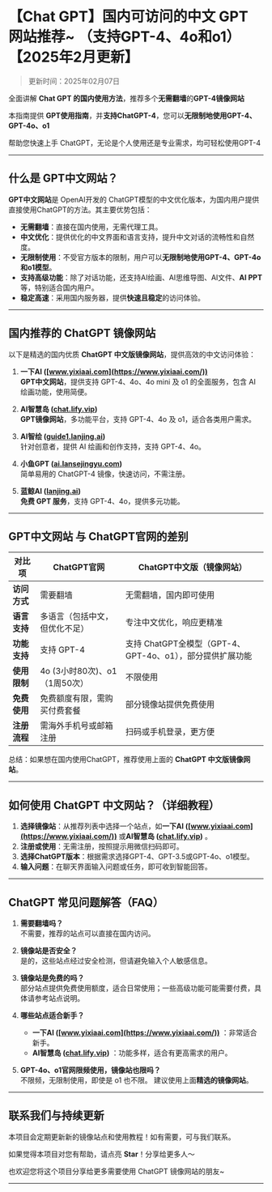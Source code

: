 # 【Chat GPT】国内可访问的中文 GPT 网站推荐~ （支持GPT-4、4o和o1）【2025年2月更新】

> 更新时间：2025年02月07日  

全面讲解 **Chat GPT 的国内使用方法**，推荐多个**无需翻墙**的**GPT-4镜像网站**

本指南提供 **GPT使用指南**，并**支持ChatGPT-4**，您可以**无限制地使用GPT-4、GPT-4o、o1**

帮助您快速上手 ChatGPT，无论是个人使用还是专业需求，均可轻松使用GPT-4

---

## 什么是 GPT中文网站？

**GPT中文网站**是 OpenAI开发的 ChatGPT模型的中文优化版本，为国内用户提供直接使用ChatGPT的方法。其主要优势包括：

- **无需翻墙**：直接在国内使用，无需代理工具。
- **中文优化**：提供优化的中文界面和语言支持，提升中文对话的流畅性和自然度。
- **无限制使用**：不受官方版本的限制，用户可以**无限制地使用GPT-4、GPT-4o和o1模型**。
- **支持高级功能**：除了对话功能，还支持AI绘画、AI思维导图、AI文件、**AI PPT**等，特别适合国内用户。
- **稳定高速**：采用国内服务器，提供**快速且稳定**的访问体验。

---

## 国内推荐的 ChatGPT 镜像网站

以下是精选的国内优质 **ChatGPT 中文版镜像网站**，提供高效的中文访问体验：

1. **一下AI ([www.yixiaai.com](https://www.yixiaai.com/))**  
   **GPT中文网站**，提供支持 GPT-4、4o、4o mini 及 o1 的全面服务，包含 AI 绘画功能，使用简便。

2. **AI智慧岛 ([chat.lify.vip](https://chat.lify.vip/))**  
   **GPT镜像网站**，多功能平台，支持 GPT-4、4o 及 o1，适合各类用户需求。

3. **AI智绘 ([guide1.lanjing.ai](https://guide1.lanjing.ai/))**  
   针对创意者，提供 AI 绘画和创作支持，支持 GPT-4、4o。

4. **小鱼GPT ([ai.lansejingyu.com](https://ai.lansejingyu.com/))**  
   简单易用的 ChatGPT-4 镜像，快速访问，不需注册。

5. **蓝鲸AI ([lanjing.ai](https://lanjing.ai/))**  
   **免费 GPT 服务**，支持 GPT-4、4o，提供多元功能。

---

## GPT中文网站 与 ChatGPT官网的差别
| 对比项 | ChatGPT官网 | ChatGPT中文版（镜像网站）|
|-------- |-------- |-------- |
| **访问方式** | 需要翻墙 | 无需翻墙，国内即可使用 |
| **语言支持** | 多语言（包括中文，但优化不足） | 专注中文优化，响应更精准 |
| **功能支持** | 支持 GPT-4 | 支持 ChatGPT全模型（GPT-4、GPT-4o、o1），部分提供扩展功能 |
| **使用限制** | 4o (3小时80次)、o1（1周50次） | 不限使用 |
| **免费使用** | 免费额度有限，需购买付费套餐 | 部分镜像站提供免费使用 |
| **注册流程** | 需海外手机号或邮箱注册 | 扫码或手机登录，更方便 |

总结：如果想在国内使用ChatGPT，推荐使用上面的 **ChatGPT 中文版镜像网站**。

---

## 如何使用 ChatGPT 中文网站？（详细教程）

1. **选择镜像站**：从推荐列表中选择一个站点，如**一下AI ([www.yixiaai.com](https://www.yixiaai.com/))** 或**AI智慧岛 ([chat.lify.vip](https://chat.lify.vip/))** 。
2. **注册或使用**：无需注册，按照提示用微信扫码即可。
3. **选择ChatGPT版本**：根据需求选择GPT-4、GPT-3.5或GPT-4o、o1模型。
4. **输入问题**：在聊天界面输入问题或任务，即可收到智能回答。

---

## ChatGPT 常见问题解答（FAQ）

1. **需要翻墙吗？** <br />
   不需要，推荐的站点可以直接在国内访问。

2. **镜像站是否安全？** <br />
   是的，这些站点经过安全检测，但请避免输入个人敏感信息。

3. **镜像站是免费的吗？** <br />
   部分站点提供免费使用额度，适合日常使用；一些高级功能可能需要付费，具体请参考站点说明。

4. **哪些站点适合新手？** <br />
   - **一下AI ([www.yixiaai.com](https://www.yixiaai.com/))** ：非常适合新手。
   - **AI智慧岛 ([chat.lify.vip](https://chat.lify.vip/))** ：功能多样，适合有更高需求的用户。

5. **GPT-4o、o1官网限频使用，镜像站也限吗？** <br />
   不限频，无限制使用，即使是 o1 也不限。
   建议使用上面**精选的镜像网站**。

---

## 联系我们与持续更新

本项目会定期更新新的镜像站点和使用教程！如有需要，可与我们联系。

如果觉得本项目对您有帮助，请点亮 **Star**！分享给更多人～

也欢迎您将这个项目分享给更多需要使用 ChatGPT 镜像网站的朋友~

---
